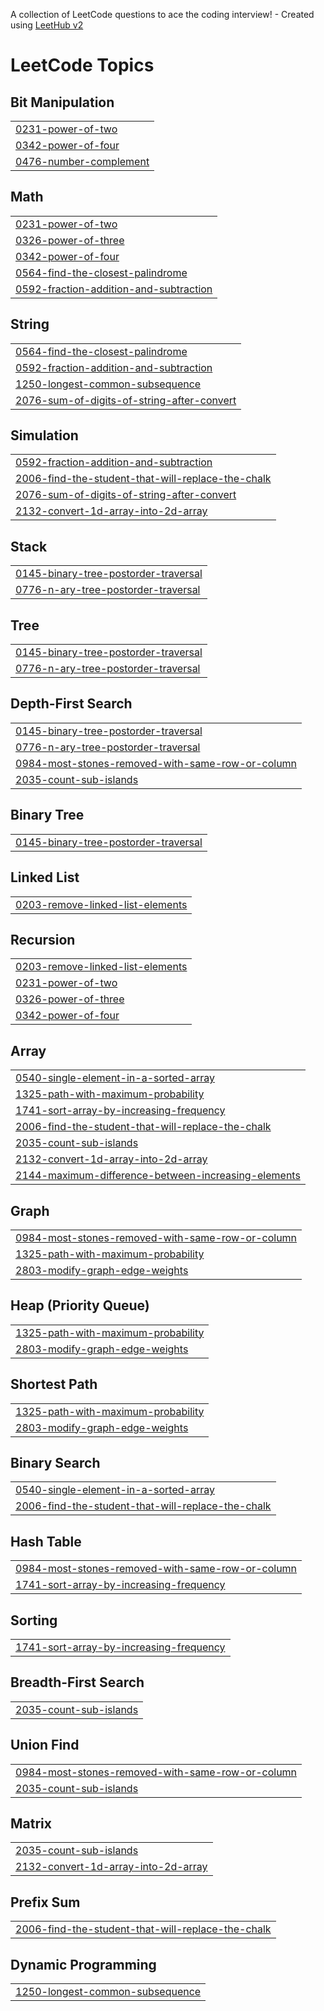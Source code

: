 A collection of LeetCode questions to ace the coding interview! - Created using [LeetHub v2](https://github.com/arunbhardwaj/LeetHub-2.0)
<!---LeetCode Topics Start-->
# LeetCode Topics
## Bit Manipulation
|  |
| ------- |
| [0231-power-of-two](https://github.com/its-snr/ProblemSolving/tree/master/0231-power-of-two) |
| [0342-power-of-four](https://github.com/its-snr/ProblemSolving/tree/master/0342-power-of-four) |
| [0476-number-complement](https://github.com/its-snr/ProblemSolving/tree/master/0476-number-complement) |
## Math
|  |
| ------- |
| [0231-power-of-two](https://github.com/its-snr/ProblemSolving/tree/master/0231-power-of-two) |
| [0326-power-of-three](https://github.com/its-snr/ProblemSolving/tree/master/0326-power-of-three) |
| [0342-power-of-four](https://github.com/its-snr/ProblemSolving/tree/master/0342-power-of-four) |
| [0564-find-the-closest-palindrome](https://github.com/its-snr/ProblemSolving/tree/master/0564-find-the-closest-palindrome) |
| [0592-fraction-addition-and-subtraction](https://github.com/its-snr/ProblemSolving/tree/master/0592-fraction-addition-and-subtraction) |
## String
|  |
| ------- |
| [0564-find-the-closest-palindrome](https://github.com/its-snr/ProblemSolving/tree/master/0564-find-the-closest-palindrome) |
| [0592-fraction-addition-and-subtraction](https://github.com/its-snr/ProblemSolving/tree/master/0592-fraction-addition-and-subtraction) |
| [1250-longest-common-subsequence](https://github.com/its-snr/ProblemSolving/tree/master/1250-longest-common-subsequence) |
| [2076-sum-of-digits-of-string-after-convert](https://github.com/its-snr/ProblemSolving/tree/master/2076-sum-of-digits-of-string-after-convert) |
## Simulation
|  |
| ------- |
| [0592-fraction-addition-and-subtraction](https://github.com/its-snr/ProblemSolving/tree/master/0592-fraction-addition-and-subtraction) |
| [2006-find-the-student-that-will-replace-the-chalk](https://github.com/its-snr/ProblemSolving/tree/master/2006-find-the-student-that-will-replace-the-chalk) |
| [2076-sum-of-digits-of-string-after-convert](https://github.com/its-snr/ProblemSolving/tree/master/2076-sum-of-digits-of-string-after-convert) |
| [2132-convert-1d-array-into-2d-array](https://github.com/its-snr/ProblemSolving/tree/master/2132-convert-1d-array-into-2d-array) |
## Stack
|  |
| ------- |
| [0145-binary-tree-postorder-traversal](https://github.com/its-snr/ProblemSolving/tree/master/0145-binary-tree-postorder-traversal) |
| [0776-n-ary-tree-postorder-traversal](https://github.com/its-snr/ProblemSolving/tree/master/0776-n-ary-tree-postorder-traversal) |
## Tree
|  |
| ------- |
| [0145-binary-tree-postorder-traversal](https://github.com/its-snr/ProblemSolving/tree/master/0145-binary-tree-postorder-traversal) |
| [0776-n-ary-tree-postorder-traversal](https://github.com/its-snr/ProblemSolving/tree/master/0776-n-ary-tree-postorder-traversal) |
## Depth-First Search
|  |
| ------- |
| [0145-binary-tree-postorder-traversal](https://github.com/its-snr/ProblemSolving/tree/master/0145-binary-tree-postorder-traversal) |
| [0776-n-ary-tree-postorder-traversal](https://github.com/its-snr/ProblemSolving/tree/master/0776-n-ary-tree-postorder-traversal) |
| [0984-most-stones-removed-with-same-row-or-column](https://github.com/its-snr/ProblemSolving/tree/master/0984-most-stones-removed-with-same-row-or-column) |
| [2035-count-sub-islands](https://github.com/its-snr/ProblemSolving/tree/master/2035-count-sub-islands) |
## Binary Tree
|  |
| ------- |
| [0145-binary-tree-postorder-traversal](https://github.com/its-snr/ProblemSolving/tree/master/0145-binary-tree-postorder-traversal) |
## Linked List
|  |
| ------- |
| [0203-remove-linked-list-elements](https://github.com/its-snr/ProblemSolving/tree/master/0203-remove-linked-list-elements) |
## Recursion
|  |
| ------- |
| [0203-remove-linked-list-elements](https://github.com/its-snr/ProblemSolving/tree/master/0203-remove-linked-list-elements) |
| [0231-power-of-two](https://github.com/its-snr/ProblemSolving/tree/master/0231-power-of-two) |
| [0326-power-of-three](https://github.com/its-snr/ProblemSolving/tree/master/0326-power-of-three) |
| [0342-power-of-four](https://github.com/its-snr/ProblemSolving/tree/master/0342-power-of-four) |
## Array
|  |
| ------- |
| [0540-single-element-in-a-sorted-array](https://github.com/its-snr/ProblemSolving/tree/master/0540-single-element-in-a-sorted-array) |
| [1325-path-with-maximum-probability](https://github.com/its-snr/ProblemSolving/tree/master/1325-path-with-maximum-probability) |
| [1741-sort-array-by-increasing-frequency](https://github.com/its-snr/ProblemSolving/tree/master/1741-sort-array-by-increasing-frequency) |
| [2006-find-the-student-that-will-replace-the-chalk](https://github.com/its-snr/ProblemSolving/tree/master/2006-find-the-student-that-will-replace-the-chalk) |
| [2035-count-sub-islands](https://github.com/its-snr/ProblemSolving/tree/master/2035-count-sub-islands) |
| [2132-convert-1d-array-into-2d-array](https://github.com/its-snr/ProblemSolving/tree/master/2132-convert-1d-array-into-2d-array) |
| [2144-maximum-difference-between-increasing-elements](https://github.com/its-snr/ProblemSolving/tree/master/2144-maximum-difference-between-increasing-elements) |
## Graph
|  |
| ------- |
| [0984-most-stones-removed-with-same-row-or-column](https://github.com/its-snr/ProblemSolving/tree/master/0984-most-stones-removed-with-same-row-or-column) |
| [1325-path-with-maximum-probability](https://github.com/its-snr/ProblemSolving/tree/master/1325-path-with-maximum-probability) |
| [2803-modify-graph-edge-weights](https://github.com/its-snr/ProblemSolving/tree/master/2803-modify-graph-edge-weights) |
## Heap (Priority Queue)
|  |
| ------- |
| [1325-path-with-maximum-probability](https://github.com/its-snr/ProblemSolving/tree/master/1325-path-with-maximum-probability) |
| [2803-modify-graph-edge-weights](https://github.com/its-snr/ProblemSolving/tree/master/2803-modify-graph-edge-weights) |
## Shortest Path
|  |
| ------- |
| [1325-path-with-maximum-probability](https://github.com/its-snr/ProblemSolving/tree/master/1325-path-with-maximum-probability) |
| [2803-modify-graph-edge-weights](https://github.com/its-snr/ProblemSolving/tree/master/2803-modify-graph-edge-weights) |
## Binary Search
|  |
| ------- |
| [0540-single-element-in-a-sorted-array](https://github.com/its-snr/ProblemSolving/tree/master/0540-single-element-in-a-sorted-array) |
| [2006-find-the-student-that-will-replace-the-chalk](https://github.com/its-snr/ProblemSolving/tree/master/2006-find-the-student-that-will-replace-the-chalk) |
## Hash Table
|  |
| ------- |
| [0984-most-stones-removed-with-same-row-or-column](https://github.com/its-snr/ProblemSolving/tree/master/0984-most-stones-removed-with-same-row-or-column) |
| [1741-sort-array-by-increasing-frequency](https://github.com/its-snr/ProblemSolving/tree/master/1741-sort-array-by-increasing-frequency) |
## Sorting
|  |
| ------- |
| [1741-sort-array-by-increasing-frequency](https://github.com/its-snr/ProblemSolving/tree/master/1741-sort-array-by-increasing-frequency) |
## Breadth-First Search
|  |
| ------- |
| [2035-count-sub-islands](https://github.com/its-snr/ProblemSolving/tree/master/2035-count-sub-islands) |
## Union Find
|  |
| ------- |
| [0984-most-stones-removed-with-same-row-or-column](https://github.com/its-snr/ProblemSolving/tree/master/0984-most-stones-removed-with-same-row-or-column) |
| [2035-count-sub-islands](https://github.com/its-snr/ProblemSolving/tree/master/2035-count-sub-islands) |
## Matrix
|  |
| ------- |
| [2035-count-sub-islands](https://github.com/its-snr/ProblemSolving/tree/master/2035-count-sub-islands) |
| [2132-convert-1d-array-into-2d-array](https://github.com/its-snr/ProblemSolving/tree/master/2132-convert-1d-array-into-2d-array) |
## Prefix Sum
|  |
| ------- |
| [2006-find-the-student-that-will-replace-the-chalk](https://github.com/its-snr/ProblemSolving/tree/master/2006-find-the-student-that-will-replace-the-chalk) |
## Dynamic Programming
|  |
| ------- |
| [1250-longest-common-subsequence](https://github.com/its-snr/ProblemSolving/tree/master/1250-longest-common-subsequence) |
<!---LeetCode Topics End-->